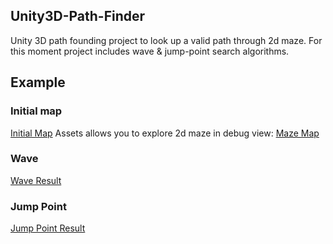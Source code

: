 ## Unity3D-Path-Finder
Unity 3D path founding project to look up a valid path through 2d maze. For this moment project includes wave & jump-point search algorithms.

## Example
### Initial map
[Initial Map]([https://github.com/VladikAN/Unity3D-Path-Finder/blob/master/Pics/initial.png] "Initial Map")
Assets allows you to explore 2d maze in debug view:
[Maze Map]([https://github.com/VladikAN/Unity3D-Path-Finder/blob/master/Pics/maze.png] "Maze Map")

### Wave
[Wave Result]([https://github.com/VladikAN/Unity3D-Path-Finder/blob/master/Pics/wave.png] "Wave Result")

### Jump Point
[Jump Point Result]([https://github.com/VladikAN/Unity3D-Path-Finder/blob/master/Pics/jump-point.png] "Jump Point Result")
